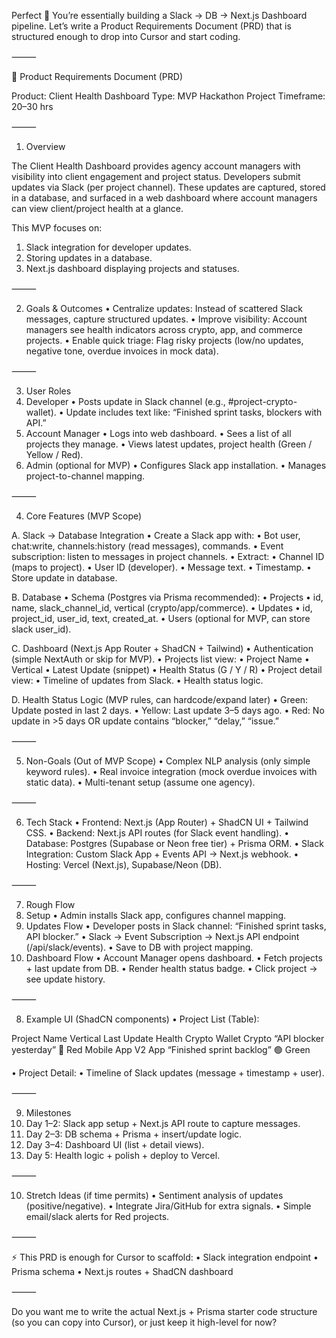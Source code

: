 Perfect 🚀 You’re essentially building a Slack → DB → Next.js Dashboard pipeline. Let’s write a Product Requirements Document (PRD) that is structured enough to drop into Cursor and start coding.

⸻

📄 Product Requirements Document (PRD)

Product: Client Health Dashboard
Type: MVP Hackathon Project
Timeframe: 20–30 hrs

⸻

1. Overview

The Client Health Dashboard provides agency account managers with visibility into client engagement and project status. Developers submit updates via Slack (per project channel). These updates are captured, stored in a database, and surfaced in a web dashboard where account managers can view client/project health at a glance.

This MVP focuses on:
 1. Slack integration for developer updates.
 2. Storing updates in a database.
 3. Next.js dashboard displaying projects and statuses.

⸻

2. Goals & Outcomes
 • Centralize updates: Instead of scattered Slack messages, capture structured updates.
 • Improve visibility: Account managers see health indicators across crypto, app, and commerce projects.
 • Enable quick triage: Flag risky projects (low/no updates, negative tone, overdue invoices in mock data).

⸻

3. User Roles
 1. Developer
 • Posts update in Slack channel (e.g., #project-crypto-wallet).
 • Update includes text like: “Finished sprint tasks, blockers with API.”
 2. Account Manager
 • Logs into web dashboard.
 • Sees a list of all projects they manage.
 • Views latest updates, project health (Green / Yellow / Red).
 3. Admin (optional for MVP)
 • Configures Slack app installation.
 • Manages project-to-channel mapping.

⸻

4. Core Features (MVP Scope)

A. Slack → Database Integration
 • Create a Slack app with:
 • Bot user, chat:write, channels:history (read messages), commands.
 • Event subscription: listen to messages in project channels.
 • Extract:
 • Channel ID (maps to project).
 • User ID (developer).
 • Message text.
 • Timestamp.
 • Store update in database.

B. Database
 • Schema (Postgres via Prisma recommended):
 • Projects
 • id, name, slack_channel_id, vertical (crypto/app/commerce).
 • Updates
 • id, project_id, user_id, text, created_at.
 • Users (optional for MVP, can store slack user_id).

C. Dashboard (Next.js App Router + ShadCN + Tailwind)
 • Authentication (simple NextAuth or skip for MVP).
 • Projects list view:
 • Project Name
 • Vertical
 • Latest Update (snippet)
 • Health Status (G / Y / R)
 • Project detail view:
 • Timeline of updates from Slack.
 • Health status logic.

D. Health Status Logic (MVP rules, can hardcode/expand later)
 • Green: Update posted in last 2 days.
 • Yellow: Last update 3–5 days ago.
 • Red: No update in >5 days OR update contains “blocker,” “delay,” “issue.”

⸻

5. Non-Goals (Out of MVP Scope)
 • Complex NLP analysis (only simple keyword rules).
 • Real invoice integration (mock overdue invoices with static data).
 • Multi-tenant setup (assume one agency).

⸻

6. Tech Stack
 • Frontend: Next.js (App Router) + ShadCN UI + Tailwind CSS.
 • Backend: Next.js API routes (for Slack event handling).
 • Database: Postgres (Supabase or Neon free tier) + Prisma ORM.
 • Slack Integration: Custom Slack App + Events API → Next.js webhook.
 • Hosting: Vercel (Next.js), Supabase/Neon (DB).

⸻

7. Rough Flow
 1. Setup
 • Admin installs Slack app, configures channel mapping.
 2. Updates Flow
 • Developer posts in Slack channel: “Finished sprint tasks, API blocker.”
 • Slack → Event Subscription → Next.js API endpoint (/api/slack/events).
 • Save to DB with project mapping.
 3. Dashboard Flow
 • Account Manager opens dashboard.
 • Fetch projects + last update from DB.
 • Render health status badge.
 • Click project → see update history.

⸻

8. Example UI (ShadCN components)
 • Project List (Table):

Project Name Vertical Last Update Health
Crypto Wallet Crypto “API blocker yesterday” 🔴 Red
Mobile App V2 App “Finished sprint backlog” 🟢 Green

 • Project Detail:
 • Timeline of Slack updates (message + timestamp + user).

⸻

9. Milestones
 1. Day 1–2: Slack app setup + Next.js API route to capture messages.
 2. Day 2–3: DB schema + Prisma + insert/update logic.
 3. Day 3–4: Dashboard UI (list + detail views).
 4. Day 5: Health logic + polish + deploy to Vercel.

⸻

10. Stretch Ideas (if time permits)
 • Sentiment analysis of updates (positive/negative).
 • Integrate Jira/GitHub for extra signals.
 • Simple email/slack alerts for Red projects.

⸻

⚡ This PRD is enough for Cursor to scaffold:
 • Slack integration endpoint
 • Prisma schema
 • Next.js routes + ShadCN dashboard

⸻

Do you want me to write the actual Next.js + Prisma starter code structure (so you can copy into Cursor), or just keep it high-level for now?
